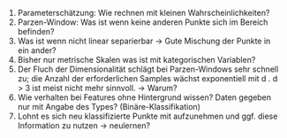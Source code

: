 1. Parameterschätzung: Wie rechnen mit kleinen Wahrscheinlichkeiten?
2. Parzen-Window: Was ist wenn keine anderen Punkte sich im Bereich befinden?
3. Was ist wenn nicht linear separierbar -> Gute Mischung der Punkte in ein ander?
4. Bisher nur metrische Skalen was ist mit kategorischen Variablen?
5. Der Fluch der Dimensionalität schlägt bei Parzen-Windows sehr schnell zu; die Anzahl der erforderlichen Samples wächst exponentiell mit d . d > 3 ist meist nicht mehr sinnvoll. -> Warum?
6. Wie verhalten bei Features ohne Hintergrund wissen? Daten gegeben nur mit Angabe des Types? (Binäre-Klassifikation)
7. Lohnt es sich neu klassifizierte Punkte mit aufzunehmen und ggf. diese Information zu nutzen -> neulernen?
